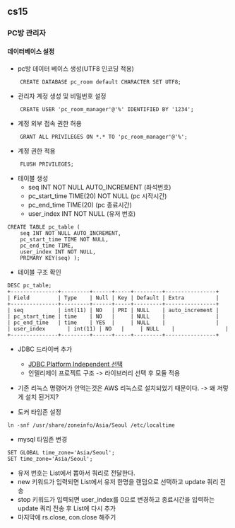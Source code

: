 cs15
----------------------

### PC방 관리자

#### 데이터베이스 설정

* pc방 데이터 베이스 생성(UTF8 인코딩 적용)

```mysql
    CREATE DATABASE pc_room default CHARACTER SET UTF8; 
```

* 관리자 계정 생성 및 비밀번호 설정

```mysql
    CREATE USER 'pc_room_manager'@'%' IDENTIFIED BY '1234';
```

* 계정 외부 접속 권한 허용

```mysql
    GRANT ALL PRIVILEGES ON *.* TO 'pc_room_manager'@'%';
```

* 계정 권한 적용

```mysql
    FLUSH PRIVILEGES;
```

* 테이블 생성
    * seq INT NOT NULL AUTO_INCREMENT (좌석번호)
    * pc_start_time TIME(20) NOT NULL (pc 시작시간)
    * pc_end_time TIME(20) (pc 종료시간)
    * user_index INT NOT NULL (유저 번호)

```mysql
CREATE TABLE pc_table ( 
    seq INT NOT NULL AUTO_INCREMENT, 
    pc_start_time TIME NOT NULL, 
    pc_end_time TIME, 
    user_index INT NOT NULL, 
    PRIMARY KEY(seq) );
```

* 테이블 구조 확인

```mysql
DESC pc_table;
+---------------+---------+------+-----+---------+----------------+
| Field         | Type    | Null | Key | Default | Extra          |
+---------------+---------+------+-----+---------+----------------+
| seq           | int(11) | NO   | PRI | NULL    | auto_increment |
| pc_start_time | time    | NO   |     | NULL    |                |
| pc_end_time   | time    | YES  |     | NULL    |                |
| user_index       | int(11) | NO   |     | NULL    |                |
+---------------+---------+------+-----+---------+----------------+
```

* JDBC 드라이버 추가
    * [JDBC Platform Independent 선택](https://dev.mysql.com/downloads/connector/j/)
    * 인텔리제이 프로젝트 구조 -> 라이브러리 선택 후 모듈 적용

* 기존 리눅스 명령어가 안먹는것은 AWS 리눅스로 설치되었기 때문이다. -> 왜 저렇게 설치 된거지?
* 도커 타임존 설정

```mysql
ln -snf /usr/share/zoneinfo/Asia/Seoul /etc/localtime
```

* mysql 타임존 변경

```mysql
SET GLOBAL time_zone='Asia/Seoul';
SET time_zone='Asia/Seoul';
```

* 유저 번호는 List에서 뽑아서 쿼리로 전달한다.
* new 키워드가 입력되면 List에서 유저 한명을 랜덤으로 선택하고 update 쿼리 전송
* stop 키워드가 입력되면 user_index를 0으로 변경하고 종료시간을 입력하는 update 쿼리 전송 후 List에 다시 추가
* 마지막에 rs.close, con.close 해주기
